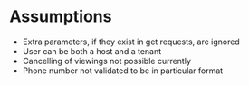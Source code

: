 Assumptions
===========

* Extra parameters, if they exist in get requests, are ignored
* User can be both a host and a tenant
* Cancelling of viewings not possible currently
* Phone number not validated to be in particular format

